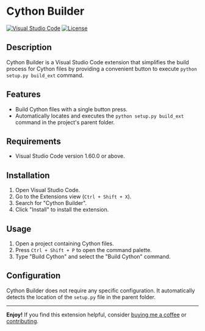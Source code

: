 # Cython Builder

[![Visual Studio Code](https://img.shields.io/badge/VSC-1.60.0%2B-blue.svg)](https://code.visualstudio.com/updates/v1_60)
[![License](https://img.shields.io/badge/License-MIT-yellow.svg)](LICENSE)

## Description

Cython Builder is a Visual Studio Code extension that simplifies the build process for Cython files by providing a convenient button to execute `python setup.py build_ext` command.

## Features

- Build Cython files with a single button press.
- Automatically locates and executes the `python setup.py build_ext` command in the project's parent folder.

## Requirements

- Visual Studio Code version 1.60.0 or above.

## Installation

1. Open Visual Studio Code.
2. Go to the Extensions view (`Ctrl + Shift + X`).
3. Search for "Cython Builder".
4. Click "Install" to install the extension.

## Usage

1. Open a project containing Cython files.
2. Press `Ctrl + Shift + P` to open the command palette.
3. Type "Build Cython" and select the "Build Cython" command.

## Configuration

Cython Builder does not require any specific configuration. It automatically detects the location of the `setup.py` file in the parent folder.

---

**Enjoy!** If you find this extension helpful, consider [buying me a coffee](#) or [contributing](CONTRIBUTING.md).
